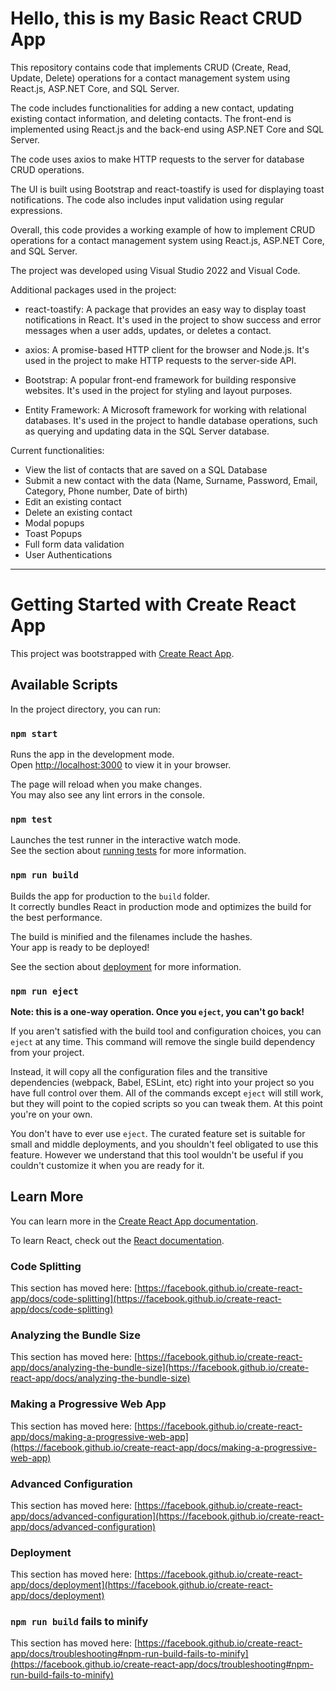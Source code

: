 # Hello, this is my Basic React CRUD App
This repository contains code that implements CRUD (Create, Read, Update, Delete) operations for a contact management system using React.js, ASP.NET Core, and SQL Server. 

The code includes functionalities for adding a new contact, updating existing contact information, and deleting contacts. The front-end is implemented using React.js and the back-end using ASP.NET Core and SQL Server. 

The code uses axios to make HTTP requests to the server for database CRUD operations. 

The UI is built using Bootstrap and react-toastify is used for displaying toast notifications. The code also includes input validation using regular expressions. 

Overall, this code provides a working example of how to implement CRUD operations for a contact management system using React.js, ASP.NET Core, and SQL Server.

The project was developed using Visual Studio 2022 and Visual Code. 

Additional packages used in the project:

- react-toastify: A package that provides an easy way to display toast notifications in React. It's used in the project to show success and error messages when a user adds, updates, or deletes a contact.

- axios: A promise-based HTTP client for the browser and Node.js. It's used in the project to make HTTP requests to the server-side API.

- Bootstrap: A popular front-end framework for building responsive websites. It's used in the project for styling and layout purposes.

- Entity Framework: A Microsoft framework for working with relational databases. It's used in the project to handle database operations, such as querying and updating data in the SQL Server database.

Current functionalities:

- View the list of contacts that are saved on a SQL Database
- Submit a new contact with the data (Name, Surname, Password, Email, Category, Phone number, Date of birth)
- Edit an existing contact
- Delete an existing contact
- Modal popups
- Toast Popups
- Full form data validation 
- User Authentications

______________________________________________________________________________________________________________________________
# Getting Started with Create React App

This project was bootstrapped with [Create React App](https://github.com/facebook/create-react-app).

## Available Scripts

In the project directory, you can run:

### `npm start`

Runs the app in the development mode.\
Open [http://localhost:3000](http://localhost:3000) to view it in your browser.

The page will reload when you make changes.\
You may also see any lint errors in the console.

### `npm test`

Launches the test runner in the interactive watch mode.\
See the section about [running tests](https://facebook.github.io/create-react-app/docs/running-tests) for more information.

### `npm run build`

Builds the app for production to the `build` folder.\
It correctly bundles React in production mode and optimizes the build for the best performance.

The build is minified and the filenames include the hashes.\
Your app is ready to be deployed!

See the section about [deployment](https://facebook.github.io/create-react-app/docs/deployment) for more information.

### `npm run eject`

**Note: this is a one-way operation. Once you `eject`, you can't go back!**

If you aren't satisfied with the build tool and configuration choices, you can `eject` at any time. This command will remove the single build dependency from your project.

Instead, it will copy all the configuration files and the transitive dependencies (webpack, Babel, ESLint, etc) right into your project so you have full control over them. All of the commands except `eject` will still work, but they will point to the copied scripts so you can tweak them. At this point you're on your own.

You don't have to ever use `eject`. The curated feature set is suitable for small and middle deployments, and you shouldn't feel obligated to use this feature. However we understand that this tool wouldn't be useful if you couldn't customize it when you are ready for it.

## Learn More

You can learn more in the [Create React App documentation](https://facebook.github.io/create-react-app/docs/getting-started).

To learn React, check out the [React documentation](https://reactjs.org/).

### Code Splitting

This section has moved here: [https://facebook.github.io/create-react-app/docs/code-splitting](https://facebook.github.io/create-react-app/docs/code-splitting)

### Analyzing the Bundle Size

This section has moved here: [https://facebook.github.io/create-react-app/docs/analyzing-the-bundle-size](https://facebook.github.io/create-react-app/docs/analyzing-the-bundle-size)

### Making a Progressive Web App

This section has moved here: [https://facebook.github.io/create-react-app/docs/making-a-progressive-web-app](https://facebook.github.io/create-react-app/docs/making-a-progressive-web-app)

### Advanced Configuration

This section has moved here: [https://facebook.github.io/create-react-app/docs/advanced-configuration](https://facebook.github.io/create-react-app/docs/advanced-configuration)

### Deployment

This section has moved here: [https://facebook.github.io/create-react-app/docs/deployment](https://facebook.github.io/create-react-app/docs/deployment)

### `npm run build` fails to minify

This section has moved here: [https://facebook.github.io/create-react-app/docs/troubleshooting#npm-run-build-fails-to-minify](https://facebook.github.io/create-react-app/docs/troubleshooting#npm-run-build-fails-to-minify)
